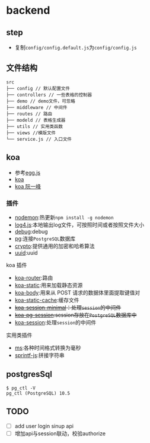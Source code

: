 # backend

## step
- 复制`config/config.default.js`为`config/config.js`

## 文件结构
```
src
├── config // 默认配置文件
├── controllers // 一些表格的控制器
├── demo // demo文件，可忽略
├── middleware // 中间件
├── routes // 路由
├── modeld // 表格生成器
├── utils // 实用类函数
├── views //模版文件
└── service.js // 入口文件
```

## koa
- 参考[egg.js](https://eggjs.org/zh-cn/intro/egg-and-koa.html)
- [koa](https://github.com/demopark/koa-docs-Zh-CN)
- [koa 阮一峰](http://www.ruanyifeng.com/blog/2017/08/koa.html)

### 插件
- [nodemon](https://github.com/remy/nodemon):热更新`npm install -g nodemon`
- [log4.js](https://www.npmjs.com/package/log4js):本地输出log文件，可按照时间或者按照文件大小
- [debug](https://www.npmjs.com/package/debug):debug
- [pg](https://www.npmjs.com/package/pg):连接`PostgreSQL`数据库
- [crypto]():提供通用的加密和哈希算法
- [uuid](https://www.npmjs.com/package/uuid):uuid

koa 插件
- [koa-router](https://www.npmjs.com/package/koa-router):路由
- [koa-static](https://www.npmjs.com/package/koa-static):用来加载静态资源
- [koa-body](https://www.npmjs.com/package/koa-body):用来从 POST 请求的数据体里面提取键值对
- [koa-static-cache](https://www.npmjs.com/package/koa-static-cache):缓存文件
- ~~[koa-session-minimal](https://www.npmjs.com/package/koa-session-minimal)：处理`session`的中间件~~
- ~~[koa-pg-session](https://www.npmjs.com/package/koa-pg-session):session存放在`PostgreSQL`数据库中~~
- [koa-session](https://www.npmjs.com/package/koa-session):处理`session`的中间件

实用类插件
- [ms](https://www.npmjs.com/package/ms):各种时间格式转换为毫秒
- [sprintf-js](https://www.npmjs.com/package/sprintf-js):拼接字符串


## postgresSql
```
$ pg_ctl -V
pg_ctl (PostgreSQL) 10.5
```
## TODO
- [ ] add user login sinup api
- [ ] 增加api与session联动，校验authorize
